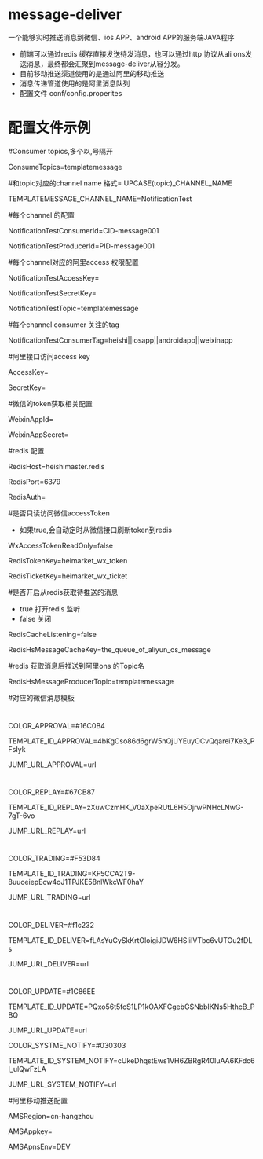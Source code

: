 # message-deliver
一个能够实时推送消息到微信、ios APP、android APP的服务端JAVA程序
- 前端可以通过redis 缓存直接发送待发消息，也可以通过http 协议从ali ons发送消息，最终都会汇聚到message-deliver从容分发。
- 目前移动推送渠道使用的是通过阿里的移动推送
- 消息传递管道使用的是阿里消息队列
- 配置文件 conf/config.properites
# 配置文件示例
#Consumer topics,多个以,号隔开

ConsumeTopics=templatemessage

#和topic对应的channel name 格式= UPCASE(topic)_CHANNEL_NAME

TEMPLATEMESSAGE_CHANNEL_NAME=NotificationTest

#每个channel 的配置

NotificationTestConsumerId=CID-message001

NotificationTestProducerId=PID-message001

#每个channel对应的阿里access 权限配置

NotificationTestAccessKey=

NotificationTestSecretKey=

NotificationTestTopic=templatemessage

#每个channel consumer 关注的tag

NotificationTestConsumerTag=heishi||iosapp||androidapp||weixinapp

#阿里接口访问access key

AccessKey=

SecretKey=

#微信的token获取相关配置

WeixinAppId=

WeixinAppSecret=

#redis 配置

RedisHost=heishimaster.redis

RedisPort=6379

RedisAuth=

#是否只读访问微信accessToken
- 如果true,会自动定时从微信接口刷新token到redis

WxAccessTokenReadOnly=false

RedisTokenKey=heimarket_wx_token

RedisTicketKey=heimarket_wx_ticket

#是否开启从redis获取待推送的消息
- true 打开redis 监听
- false 关闭

RedisCacheListening=false

RedisHsMessageCacheKey=the_queue_of_aliyun_os_message

#redis 获取消息后推送到阿里ons 的Topic名

RedisHsMessageProducerTopic=templatemessage

#对应的微信消息模板

#
COLOR_APPROVAL=#16C0B4

TEMPLATE_ID_APPROVAL=4bKgCso86d6grW5nQjUYEuyOCvQqarei7Ke3_PFsIyk

JUMP_URL_APPROVAL=url
#
COLOR_REPLAY=#67CB87

TEMPLATE_ID_REPLAY=zXuwCzmHK_V0aXpeRUtL6H5OjrwPNHcLNwG-7gT-6vo

JUMP_URL_REPLAY=url
#
COLOR_TRADING=#F53D84

TEMPLATE_ID_TRADING=KF5CCA2T9-8uuoeiepEcw4oJ1TPJKE58nlWkcWF0haY

JUMP_URL_TRADING=url
#
COLOR_DELIVER=#f1c232

TEMPLATE_ID_DELIVER=fLAsYuCySkKrtOloigiJDW6HSIiIVTbc6vUTOu2fDLs

JUMP_URL_DELIVER=url
#
COLOR_UPDATE=#1C86EE

TEMPLATE_ID_UPDATE=PQxo56t5fcS1LP1kOAXFCgebGSNbbIKNs5HthcB_PBQ

JUMP_URL_UPDATE=url

COLOR_SYSTME_NOTIFY=#030303

TEMPLATE_ID_SYSTEM_NOTIFY=cUkeDhqstEws1VH6ZBRgR40IuAA6KFdc6I_ulQwFzLA

JUMP_URL_SYSTEM_NOTIFY=url

#阿里移动推送配置

AMSRegion=cn-hangzhou

AMSAppkey=

AMSApnsEnv=DEV
